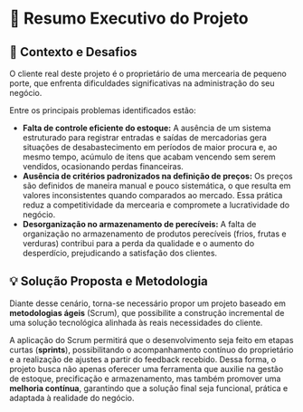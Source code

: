 # 📑 Resumo Executivo do Projeto

## 🎯 Contexto e Desafios

O cliente real deste projeto é o proprietário de uma mercearia de pequeno porte, que enfrenta dificuldades significativas na administração do seu negócio.

Entre os principais problemas identificados estão:

* **Falta de controle eficiente do estoque:** A ausência de um sistema estruturado para registrar entradas e saídas de mercadorias gera situações de desabastecimento em períodos de maior procura e, ao mesmo tempo, acúmulo de itens que acabam vencendo sem serem vendidos, ocasionando perdas financeiras.
* **Ausência de critérios padronizados na definição de preços:** Os preços são definidos de maneira manual e pouco sistemática, o que resulta em valores inconsistentes quando comparados ao mercado. Essa prática reduz a competitividade da mercearia e compromete a lucratividade do negócio.
* **Desorganização no armazenamento de perecíveis:** A falta de organização no armazenamento de produtos perecíveis (frios, frutas e verduras) contribui para a perda da qualidade e o aumento do desperdício, prejudicando a satisfação dos clientes.

## 💡 Solução Proposta e Metodologia

Diante desse cenário, torna-se necessário propor um projeto baseado em **metodologias ágeis** (Scrum), que possibilite a construção incremental de uma solução tecnológica alinhada às reais necessidades do cliente.

A aplicação do Scrum permitirá que o desenvolvimento seja feito em etapas curtas (**sprints**), possibilitando o acompanhamento contínuo do proprietário e a realização de ajustes a partir do feedback recebido. Dessa forma, o projeto busca não apenas oferecer uma ferramenta que auxilie na gestão de estoque, precificação e armazenamento, mas também promover uma **melhoria contínua**, garantindo que a solução final seja funcional, prática e adaptada à realidade do negócio.
